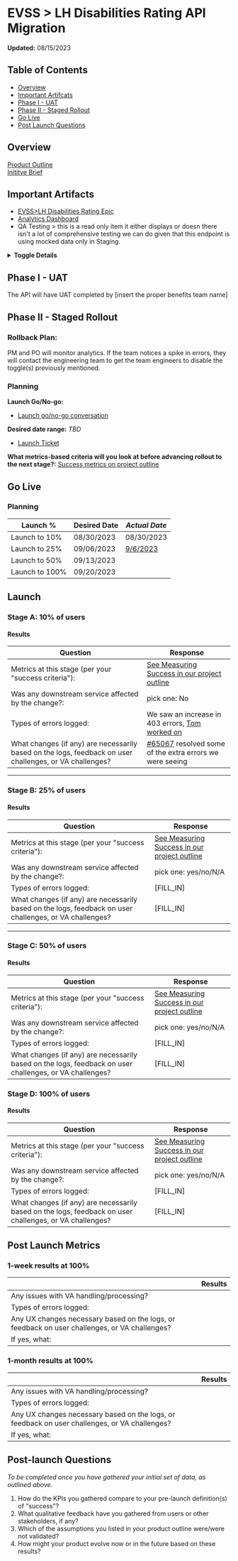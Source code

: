 # EVSS > LH Disabilities Rating API Migration

**Updated:** 08/15/2023

## Table of Contents

- [Overview](#overview)
- [Important Artifcats](#important-artifacts)
- [Phase I - UAT](#phase-i---uat)
- [Phase II - Staged Rollout](#phase-ii---staged-rollout)
- [Go Live](#go-live)
- [Post Launch Questions](#post-launch-questions)


## Overview 

[Product Outline](https://github.com/department-of-veterans-affairs/va.gov-team/tree/master/products/identity-personalization/profile/nametag) <br>
[Inititve Brief](https://github.com/department-of-veterans-affairs/va.gov-team/blob/master/products/identity-personalization/profile/nametag/evssMigrationToLH/inititiveBrief.md) 


## Important Artifacts 

- [EVSS>LH Disabilities Rating Epic](https://github.com/department-of-veterans-affairs/va.gov-team/issues/59866)
- [Analytics Dashboard](https://analytics.google.com/analytics/web/#/dashboard/DRqBrmiyTD6l8L75rei0fw/a50123418w177519031p176188361/)
- QA Testing > this is a read only item it either displays or doesn there isn't a lot of comprehensive testing we can do given that this endpoint is using mocked data only in Staging. 


**<details><summary> Toggle Details </summary>**
<p>

  `profile_lighthouse_rating_info`

</p>
</details> 


## Phase I - UAT 

The API will have UAT completed by [insert the proper benefits team name]

## Phase II - Staged Rollout 

### Rollback Plan:
PM and PO will monitor analytics. If the team notices a spike in errors, they will contact the engineering team to get the team engineers to disable the toggle(s) previously mentioned. 

### Planning
**Launch Go/No-go:** 
- [Launch go/no-go conversation](https://github.com/department-of-veterans-affairs/va.gov-team/issues/63199)

**Desired date range:** _TBD_
- [Launch Ticket](https://github.com/department-of-veterans-affairs/va.gov-team/issues/63159) 

**What metrics-based criteria will you look at before advancing rollout to the next stage?:**
[Success metrics on project outline](https://github.com/department-of-veterans-affairs/va.gov-team/blob/master/products/identity-personalization/profile/nametag/README.md#kpimetrics)


## Go Live

### Planning 
|Launch % |Desired Date | _Actual Date_ | 
|-------|-----------|-----------|
| Launch to 10% | 08/30/2023 |08/30/2023  |
| Launch to 25% | 09/06/2023 |[ 9/6/2023](https://dsva.slack.com/archives/C909ZG2BB/p1694177868315429?thread_ts=1693489197.759069&cid=C909ZG2BB) |
| Launch to 50% | 09/13/2023 |  |
| Launch to 100% | 09/20/2023 |  |

## Launch 
### Stage A: 10% of users

#### Results

|Question|Response|
|---|---|
|Metrics at this stage (per your "success criteria"):| [See Measuring Success in our project outline](https://github.com/department-of-veterans-affairs/va.gov-team/blob/master/products/identity-personalization/profile/nametag/README.md#kpimetrics)|
|Was any downstream service affected by the change?:| pick one: No |
|Types of errors logged:| We saw an increase in 403 errors, [Tom worked on ](https://github.com/department-of-veterans-affairs/va.gov-team/issues/65067)|
|What changes (if any) are necessarily based on the logs, feedback on user challenges, or VA challenges?| [#65067](https://github.com/department-of-veterans-affairs/va.gov-team/issues/65067) resolved some of the extra errors we were seeing |

---
### Stage B: 25% of users

#### Results

|Question|Response|
|---|---|
|Metrics at this stage (per your "success criteria"):| [See Measuring Success in our project outline](https://github.com/department-of-veterans-affairs/va.gov-team/blob/master/products/identity-personalization/profile/nametag/README.md#kpimetrics)|
|Was any downstream service affected by the change?:| pick one: yes/no/N/A |
|Types of errors logged:| [FILL_IN]|
|What changes (if any) are necessarily based on the logs, feedback on user challenges, or VA challenges?| [FILL_IN]|

---
### Stage C: 50% of users

#### Results

|Question|Response|
|---|---|
|Metrics at this stage (per your "success criteria"):| [See Measuring Success in our project outline](https://github.com/department-of-veterans-affairs/va.gov-team/blob/master/products/identity-personalization/profile/nametag/README.md#kpimetrics)|
|Was any downstream service affected by the change?:| pick one: yes/no/N/A |
|Types of errors logged:| [FILL_IN]|
|What changes (if any) are necessarily based on the logs, feedback on user challenges, or VA challenges?| [FILL_IN]|

### Stage D: 100% of users

#### Results

|Question|Response|
|---|---|
|Metrics at this stage (per your "success criteria"):| [See Measuring Success in our project outline](https://github.com/department-of-veterans-affairs/va.gov-team/blob/master/products/identity-personalization/profile/nametag/README.md#kpimetrics)|
|Was any downstream service affected by the change?:| pick one: yes/no/N/A |
|Types of errors logged:| [FILL_IN]|
|What changes (if any) are necessarily based on the logs, feedback on user challenges, or VA challenges?| [FILL_IN]|


## Post Launch Metrics 
### 1-week results at 100%
||Results|
|---|---|
|Any issues with VA handling/processing?||
|Types of errors logged:||
|Any UX changes necessary based on the logs, or feedback on user challenges, or VA challenges?||
|If yes, what:||


### 1-month results at 100%
||Results|
|---|---|
|Any issues with VA handling/processing?||
|Types of errors logged:||
|Any UX changes necessary based on the logs, or feedback on user challenges, or VA challenges?||
|If yes, what:||

## Post-launch Questions 

_To be completed once you have gathered your initial set of data, as outlined above._ 

1. How do the KPIs you gathered compare to your pre-launch definition(s) of "success"?
2. What qualitative feedback have you gathered from users or other stakeholders, if any?
3. Which of the assumptions you listed in your product outline were/were not validated? 
4. How might your product evolve now or in the future based on these results?


